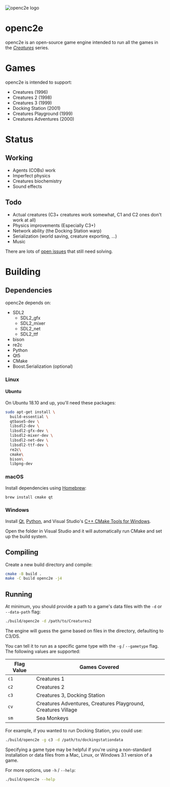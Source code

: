 ![openc2e logo](https://raw.githubusercontent.com/ligfx/openc2e/master/Openc2e-logo2008.png)


# openc2e

openc2e is an open-source game engine intended to run all the games in the
[_Creatures_](https://creatures.wiki) series.

# Games

openc2e is intended to support:

* Creatures (1996)
* Creatures 2 (1998)
* Creatures 3 (1999)
* Docking Station (2001)
* Creatures Playground (1999)
* Creatures Adventures (2000)

# Status

## Working

* Agents (COBs) work
* Imperfect physics
* Creatures biochemistry
* Sound effects

## Todo

* Actual creatures (C3+ creatures work somewhat, C1 and C2 ones don't work at all)
* Physics improvements (Especially C3+)
* Network ability (the Docking Station warp)
* Serialization (world saving, creature exporting, ...)
* Music

There are lots of [open issues](https://github.com/openc2e/openc2e/issues) that still need solving.

# Building

## Dependencies

openc2e depends on:

* SDL2
  * SDL2_gfx
  * SDL2_mixer
  * SDL2_net
  * SDL2_ttf
* bison
* re2c
* Python
* Qt5
* CMake
* Boost.Serialization (optional)

### Linux

#### Ubuntu

On Ubuntu 18.10 and up, you'll need these packages:

```bash
sudo apt-get install \
  build-essential \
  qtbase5-dev \
  libsdl2-dev \
  libsdl2-gfx-dev \
  libsdl2-mixer-dev \
  libsdl2-net-dev \
  libsdl2-ttf-dev \
  re2c\
  cmake\
  bison\
  libpng-dev
```

### macOS

Install dependencies using [Homebrew](https://brew.sh):

```bash
brew install cmake qt
```

### Windows

Install [Qt](https://www.qt.io/download), [Python](https://www.microsoft.com/en-us/p/python-38/9mssztt1n39l#activetab=pivot:overviewtab), and Visual Studio's [C++ CMake Tools for Windows](https://docs.microsoft.com/en-us/cpp/build/cmake-projects-in-visual-studio?view=vs-2019#installation).

Open the folder in Visual Studio and it will automatically run CMake and set up the build system.

## Compiling

Create a new build directory and compile:

```bash
cmake -B build .
make -C build openc2e -j4
```

## Running

At minimum, you should provide a path to a game's data files with the `-d` or `--data-path` flag:

```bash
./build/openc2e -d /path/to/Creatures2
```

The engine will guess the game based on files in the directory, defaulting to C3/DS.

You can tell it to run as a specific game type with the `-g` / `--gametype` flag. The following values are supported:

| Flag Value | Games Covered                                                 |
|------------|---------------------------------------------------------------|
| `c1`       | Creatures 1                                                   |
| `c2`       | Creatures 2                                                   |
| `c3`       | Creatures 3, Docking Station                                  |
| `cv`       | Creatures Adventures, Creatures Playground, Creatures Village |
| `sm`       | Sea Monkeys                                                   |

For example, if you wanted to run Docking Station, you could use:

```bash
./build/openc2e -g c3 -d /path/to/dockingstationdata
```
Specifying a game type may be helpful if you're using a non-standard installation or data files from a Mac, Linux, or Windows 3.1 version of a game.


For more options, use `-h` / `--help`:
```bash
./build/openc2e --help
```
